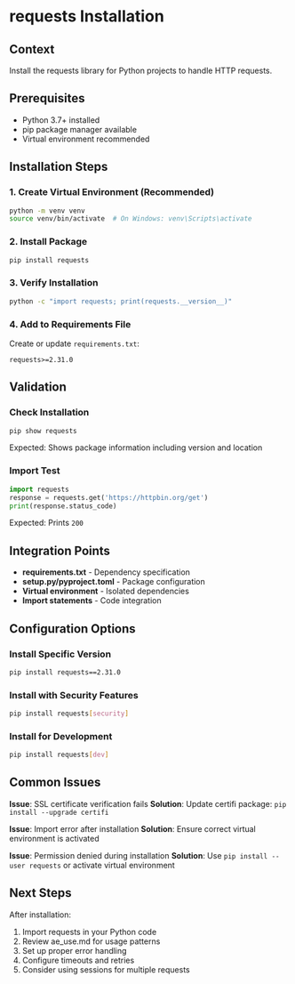 # requests Installation

## Context

Install the requests library for Python projects to handle HTTP requests.

## Prerequisites

- Python 3.7+ installed
- pip package manager available
- Virtual environment recommended

## Installation Steps

### 1. Create Virtual Environment (Recommended)

```bash
python -m venv venv
source venv/bin/activate  # On Windows: venv\Scripts\activate
```

### 2. Install Package

```bash
pip install requests
```

### 3. Verify Installation

```bash
python -c "import requests; print(requests.__version__)"
```

### 4. Add to Requirements File

Create or update `requirements.txt`:

```
requests>=2.31.0
```

## Validation

### Check Installation

```bash
pip show requests
```

Expected: Shows package information including version and location

### Import Test

```python
import requests
response = requests.get('https://httpbin.org/get')
print(response.status_code)
```

Expected: Prints `200`

## Integration Points

- **requirements.txt** - Dependency specification
- **setup.py/pyproject.toml** - Package configuration
- **Virtual environment** - Isolated dependencies
- **Import statements** - Code integration

## Configuration Options

### Install Specific Version

```bash
pip install requests==2.31.0
```

### Install with Security Features

```bash
pip install requests[security]
```

### Install for Development

```bash
pip install requests[dev]
```

## Common Issues

**Issue**: SSL certificate verification fails
**Solution**: Update certifi package: `pip install --upgrade certifi`

**Issue**: Import error after installation
**Solution**: Ensure correct virtual environment is activated

**Issue**: Permission denied during installation
**Solution**: Use `pip install --user requests` or activate virtual environment

## Next Steps

After installation:

1. Import requests in your Python code
2. Review ae_use.md for usage patterns
3. Set up proper error handling
4. Configure timeouts and retries
5. Consider using sessions for multiple requests

